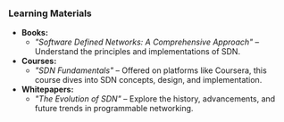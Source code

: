 ### Learning Materials
- **Books:**  
  - *"Software Defined Networks: A Comprehensive Approach"* – Understand the principles and implementations of SDN.
- **Courses:**  
  - *"SDN Fundamentals"* – Offered on platforms like Coursera, this course dives into SDN concepts, design, and implementation.
- **Whitepapers:**  
  - *"The Evolution of SDN"* – Explore the history, advancements, and future trends in programmable networking.
